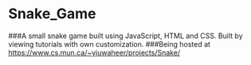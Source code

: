 # Snake_Game
###A small snake game built using JavaScript, HTML and CSS. Built by viewing tutorials with own customization.
###Being hosted at https://www.cs.mun.ca/~yjuwaheer/projects/Snake/

